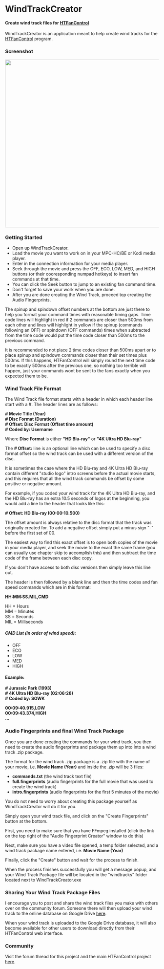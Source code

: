 # WindTrackCreator
#### Create wind track files for [HTFanControl](https://github.com/nicko88/HTFanControl)

WindTrackCreator is an application meant to help create wind tracks for the [HTFanControl](https://github.com/nicko88/HTFanControl) program.

### Screenshot

<img src="https://user-images.githubusercontent.com/1866075/89132030-cca9ee80-d4d6-11ea-87bb-0f1ca061ba42.png" width="549px" />

### Getting Started

* Open up WindTrackCreator.
* Load the movie you want to work on in your MPC-HC/BE or Kodi media player.
* Enter in the connection information for your media player.
* Seek through the movie and press the OFF, ECO, LOW, MED, and HIGH buttons (or their cooresponding numpad hotkeys) to insert fan commands at that time.
* You can click the Seek button to jump to an existing fan command time.
* Don't forget to save your work when you are done.
* After you are done creating the Wind Track, proceed top creating the Audio Fingerprints.

The spinup and spindown offset numbers at the bottom are just there to help you format your command times with reasonable timing gaps.  Time code lines will highlight in red if 2 commands are closer than 500ms from each other and lines will highlight in yellow if the spinup (commands following an OFF) or spindown (OFF commands) times when subtracted from the time code would put the time code closer than 500ms to the previous command.

It is recommended to not place 2 time codes closer than 500ms apart or to place spinup and spindown commands closer than their set times plus 500ms.  If this happens, HTFanControl will simply round the next time code to be exactly 500ms after the previous one, so nothing too terrible will happen, just your commands wont be sent to the fans exactly when you expected them to be.

### Wind Track File Format

The Wind Track file format starts with a header in which each header line start with a #.  The header lines are as follows:

**\# Movie Title (Year)**  
**\# Disc Format (Duration)**  
**\# Offset: Disc Format (Offset time amount)**  
**\# Coded by: Username**

Where **Disc Format** is either **"HD Blu-ray"** or **"4K Ultra HD Blu-ray"**

The **# Offset:** line is an optional line which can be used to specify a disc format offset so the wind track can be used with a different version of the disc.

It is sometimes the case where the HD Blu-ray and 4K Ultra HD Blu-ray contain different "studio logo" intro screens before the actual movie starts, and this requires that all the wind track commands be offset by some positive or negative amount.

For example, if you coded your wind track for the 4K Ultra HD Blu-ray, and the HD Blu-ray has an extra 10.5 seconds of logos at the beginning, you would add a line to the header that looks like this:

**\# Offset: HD Blu-ray (00:00:10.500)**  

The offset amount is always relative to the disc format that the track was originally created for.  To add a negative offset simply put a minus sign "-" before the first set of 00.

The easiest way to find this exact offset is to open both copies of the movie in your media player, and seek the movie to the exact the same frame (you can usually use chapter skip to accomplish this) and then subtract the time code of the frame between each disc copy.

If you don't have access to both disc versions then simply leave this line out.

The header is then followed by a blank line and then the time codes and fan speed commands which are in this format:

**HH:MM:SS.MIL,CMD**

HH = Hours  
MM = Minutes  
SS = Seconds  
MIL = Milliseconds

##### CMD List (in order of wind speed):
* OFF
* ECO
* LOW
* MED
* HIGH

#### Example:

**\# Jurassic Park (1993)**  
**\# 4K Ultra HD Blu-ray (02:06:28)**  
**\# Coded by: SOWK**
 
**00:09:40.915,LOW**  
**00:09:43.374,HIGH**  
**...**

### Audio Fingerprints and final Wind Track Package

Once you are done creating the commands for your wind track, you then need to create the audio fingerprints and package them up into into a wind track .zip package.

The format for the wind track .zip package is a .zip file with the name of your movie, i.e. **Movie Name (Year)** and inside the .zip will be 3 files:

* **commands.txt** (the wind track text file)
* **full.fingerprints** (audio fingerprints for the full movie that was used to create the wind track)
* **intro.fingerprints** (audio fingerprints for the first 5 minutes of the movie)

You do not need to worry about creating this package yourself as WindTrackCreator will do it for you.

Simply open your wind track file, and click on the "Create Fingerprints" button at the bottom.

First, you need to make sure that you have FFmpeg installed (click the link on the top right of the "Audio Fingerprint Creator" window to do this)

Next, make sure you have a video file opened, a temp folder selected, and a wind track package name entered, i.e. **Movie Name (Year)**

Finally, click the "Create" button and wait for the process to finish.

When the process finishes successfully you will get a message popup, and your Wind Track Package file will be located in the "windtracks" folder located next to WindTrackCreator.exe


### Sharing Your Wind Track Package Files

I encourage you to post and share the wind track files you make with others over on the community forum.  Someone there will then upload your wind track to the online database on Google Drive [here](https://drive.google.com/drive/folders/13xoJMKeXX69woyt1Qzd_Qz_L6MUwTd1K).

When your wind track is uploaded to the Google Drive database, it will also become available for other users to download directly from their HTFanControl web interface.

### Community

Visit the forum thread for this project and the main HTFanControl project [here](https://www.avsforum.com/forum/28-tweaks-do-yourself/3152346-4d-theater-wind-effect-diy-home-theater-project.html).